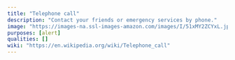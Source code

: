 ```yaml
---
title: "Telephone call"
description: "Contact your friends or emergency services by phone."
image: "https://images-na.ssl-images-amazon.com/images/I/51xMY2ZCYxL.jpg"
purposes: [alert]
qualities: []
wiki: "https://en.wikipedia.org/wiki/Telephone_call"
---
```

